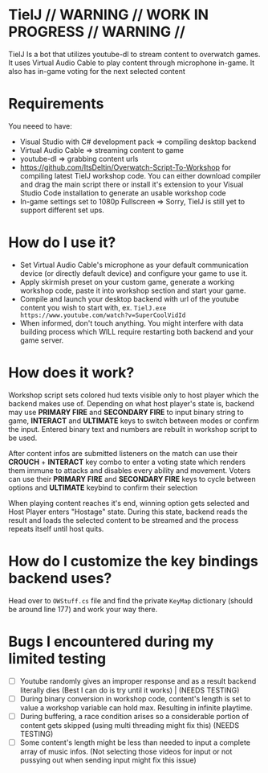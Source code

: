 # TielJ      // WARNING // WORK IN PROGRESS // WARNING //
TielJ Is a bot that utilizes youtube-dl to stream content to overwatch games.
It uses Virtual Audio Cable to play content through microphone in-game. It also has in-game voting for the next selected content
# Requirements
You neeed to have:
* Visual Studio with C# development pack  => compiling desktop backend
* Virtual Audio Cable =>  streaming content to game
* youtube-dl => grabbing content urls
* https://github.com/ItsDeltin/Overwatch-Script-To-Workshop for compiling latest TielJ workshop code. You can either download compiler and drag the main script there or install it's extension to your Visual Studio Code installation to generate an usable workshop code
* In-game settings set to 1080p Fullscreen => Sorry, TielJ is still yet to support different set ups.

# How do I use it?
* Set Virtual Audio Cable's microphone as your default communication device (or directly default device) and configure your game to use it.
* Apply skirmish preset on your custom game, generate a working workshop code, paste it into workshop section and start your game.
* Compile and launch your desktop backend with url of the youtube content you wish to start with, ex. `TielJ.exe https://www.youtube.com/watch?v=SuperCoolVidId`
* When informed, don't touch anything. You might interfere with data building process which WILL require restarting both backend and your game server.

# How does it work?
Workshop script sets colored hud texts visible only to host player which the backend makes use of. Depending on what host player's state is, backend may use **PRIMARY FIRE** and **SECONDARY FIRE** to input binary string to game, **INTERACT** and **ULTIMATE** keys to switch between modes or confirm the input.
Entered binary text and numbers are rebuilt in workshop script to be used.

After content infos are submitted listeners on the match can use their **CROUCH** + **INTERACT** key combo to enter a voting state which renders them immune to attacks and disables every ability and movement.
Voters can use their **PRIMARY FIRE** and **SECONDARY FIRE** keys to cycle between options and **ULTIMATE** keybind to confirm their selection

When playing content reaches it's end, winning option gets selected and Host Player enters "Hostage" state. During this state, backend reads the result and loads the selected content to be streamed and the process repeats itself until host quits.

# How do I customize the key bindings backend uses?
Head over to `OWStuff.cs` file and find the private `KeyMap` dictionary (should be around line 177) and work your way there.

# Bugs I encountered during my limited testing
- [ ] Youtube randomly gives an improper response and as a result backend literally dies (Best I can do is try until it works) | (NEEDS TESTING)
- [ ] During binary conversion in workshop code, content's length is set to value a workshop variable can hold max. Resulting in infinite playtime.
- [ ] During buffering, a race condition arises so a considerable portion of content gets skipped (using multi threading might fix this) (NEEDS TESTING)
- [ ] Some content's length might be less than needed to input a complete array of music infos. (Not selecting those videos for input or not pussying out when sending input might fix this issue)
